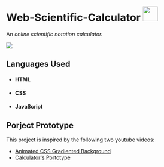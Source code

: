 <h1> Web-Scientific-Calculator <img src="https://user-images.githubusercontent.com/90864900/156095605-d8b8c2f8-97b2-4dcd-addd-48a6e79f5bc7.png" height=40px width=40px> </h1>
<p>  An <em> online scientific notation calculator. </em> </p>

<img src="https://user-images.githubusercontent.com/90864900/156096445-53d9be4b-cd29-4b9f-8658-71528dbaf921.png">

<h2> Languages Used </h2>
<ul>
 <li><h4>HTML</h4></li>
 <li><h4>CSS</h4></li>
 <li><h4>JavaScript</h4></li>
</ul>

<h2> Porject Prototype </h2>
<p> This project is inspired by the following two youtube videos:
  <br>
  <ul>
 <li><a href="https://www.youtube.com/watch?v=f3mwKLXpOLk">Animated CSS Gradiented Background </a></li>
 <li><a href="https://www.youtube.com/watch?v=QS6Y0ezhyCs">Calculator's Portotype </a></li>
</ul>
